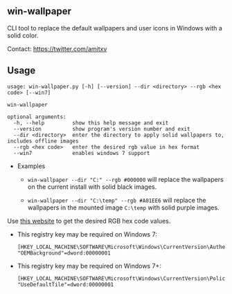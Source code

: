 ## win-wallpaper

CLI tool to replace the default wallpapers and user icons in Windows with a solid color.

Contact: https://twitter.com/amitxv

## Usage

```
usage: win-wallpaper.py [-h] [--version] --dir <directory> --rgb <hex code> [--win7]

win-wallpaper

optional arguments:
  -h, --help         show this help message and exit
  --version          show program's version number and exit
  --dir <directory>  enter the directory to apply solid wallpapers to, includes offline images
  --rgb <hex code>   enter the desired rgb value in hex format
  --win7             enables windows 7 support
```

- Examples
    - ``win-wallpaper --dir "C:" --rgb #000000`` will replace the wallpapers on the current install with solid black images.

    - ``win-wallpaper --dir "C:\temp" --rgb #A01EE6`` will replace the wallpapers in the mounted image ``C:\temp`` with solid purple images.

Use [this website](https://www.rapidtables.com/convert/color/rgb-to-hex.html) to get the desired RGB hex code values.

- This registry key may be required on Windows 7:

    ```
    [HKEY_LOCAL_MACHINE\SOFTWARE\Microsoft\Windows\CurrentVersion\Authentication\LogonUI\Background]
    "OEMBackground"=dword:00000001
    ```

- This registry key may be required on Windows 7+:

    ```
    [HKEY_LOCAL_MACHINE\SOFTWARE\Microsoft\Windows\CurrentVersion\Policies\Explorer]
    "UseDefaultTile"=dword:00000001
    ```
